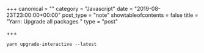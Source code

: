 +++
canonical = ""
category = "Javascript"
date = "2019-08-23T23:00:00+00:00"
post_type = "note"
showtableofcontents = false
title = "Yarn: Upgrade all packages "
type = "post"

+++
```
yarn upgrade-interactive --latest
```